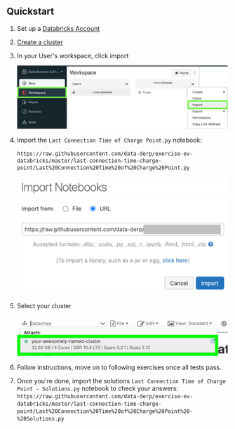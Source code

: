 ## Quickstart
1. Set up a [Databricks Account](https://github.com/data-derp/documentation/blob/master/databricks/README.md)
2. [Create a cluster](https://github.com/data-derp/documentation/blob/master/databricks/setup-cluster.md)
3. In your User's workspace, click import

   ![databricks-import](https://github.com/data-derp/documentation/blob/master/databricks/assets/databricks-import.png?raw=true)

4. Import the `Last Connection Time of Charge Point.py` notebook: 
   ```
   https://raw.githubusercontent.com/data-derp/exercise-ev-databricks/master/last-connection-time-charge-point/Last%20Connection%20Time%20of%20Charge%20Point.py
   ```

   ![databricks-import-url](https://github.com/data-derp/documentation/blob/master/databricks/assets/databricks-import-url.png?raw=true)

5. Select your cluster

   ![databricks-select-cluster.png](https://github.com/data-derp/documentation/blob/master/databricks/assets/databricks-select-cluster.png?raw=true)

6. Follow instructions, move on to following exercises once all tests pass.

7. Once you're done, import the solutions `Last Connection Time of Charge Point - Solutions.py` notebook to check your answers: `https://raw.githubusercontent.com/data-derp/exercise-ev-databricks/master/last-connection-time-charge-point/Last%20Connection%20Time%20of%20Charge%20Point%20-%20Solutions.py`

